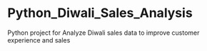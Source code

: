 # Python_Diwali_Sales_Analysis
Python project for Analyze Diwali sales data to improve customer experience and sales
